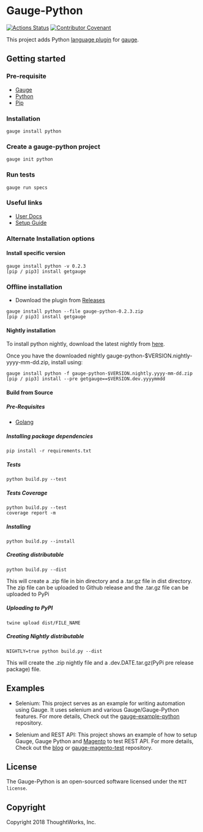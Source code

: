 # Gauge-Python

[![Actions Status](https://github.com/getgauge/gauge-python/workflows/build/badge.svg)](https://github.com/getgauge/gauge-js/actions)
[![Contributor Covenant](https://img.shields.io/badge/Contributor%20Covenant-v1.4%20adopted-ff69b4.svg)](CODE_OF_CONDUCT.md)

This project adds Python [language plugin](https://docs.gauge.org/plugins.html#language-reporting-plugins) for [gauge](http://getgauge.io).

## Getting started

### Pre-requisite

- [Gauge](https://gauge.org/index.html)
- [Python](https://www.python.org/)
- [Pip](https://pip.pypa.io/en/stable/)

### Installation

```
gauge install python
```

### Create a gauge-python project

```
gauge init python
```

### Run tests

```
gauge run specs
```

### Useful links

- [User Docs](https://docs.gauge.org)
- [Setup Guide](https://gauge-python.readthedocs.io/en/latest/contributing.html#development-guide)

### Alternate Installation options

#### Install specific version
```
gauge install python -v 0.2.3
[pip / pip3] install getgauge
```

### Offline installation
* Download the plugin from [Releases](https://github.com/getgauge/gauge-python/releases)
```
gauge install python --file gauge-python-0.2.3.zip
[pip / pip3] install getgauge
```

#### Nightly installation
To install python nightly, download the latest nightly from [here](https://bintray.com/gauge/gauge-python/Nightly).

Once you have the downloaded nightly gauge-python-$VERSION.nightly-yyyy-mm-dd.zip, install using:

```
gauge install python -f gauge-python-$VERSION.nightly.yyyy-mm-dd.zip
[pip / pip3] install --pre getgauge==$VERSION.dev.yyyymmdd
```

#### Build from Source

##### Pre-Requisites

* [Golang](http://golang.org/)

##### Installing package dependencies
```
pip install -r requirements.txt
```

##### Tests
```
python build.py --test
```

##### Tests Coverage
```
python build.py --test
coverage report -m
```

##### Installing
```
python build.py --install
```

##### Creating distributable
```
python build.py --dist
```

This will create a .zip file in bin directory and a .tar.gz file in dist directory. The zip file can be uploaded to Github release and the .tar.gz file can be uploaded to PyPi

##### Uploading to PyPI
```
twine upload dist/FILE_NAME
```

##### Creating Nightly distributable
```
NIGHTLY=true python build.py --dist
```

This will create the .zip nightly file and a .dev.DATE.tar.gz(PyPi pre release package) file.

## Examples

- Selenium: This project serves as an example for writing automation using Gauge. It uses selenium and various Gauge/Gauge-Python features. For more details, Check out the [gauge-example-python](https://github.com/kashishm/gauge-example-python) repository.

- Selenium and REST API: This project shows an example of how to setup Gauge, Gauge Python and [Magento](https://magento.com/) to test REST API. For more details, Check out the [blog](https://angbaird.com/2016/11/09/selenium-and-rest-api-testing-with-gauge/) or [gauge-magento-test](https://github.com/angb/gauge-magento-test) repository.


## License

The Gauge-Python is an open-sourced software licensed under the `MIT license`.

## Copyright

Copyright 2018 ThoughtWorks, Inc.
